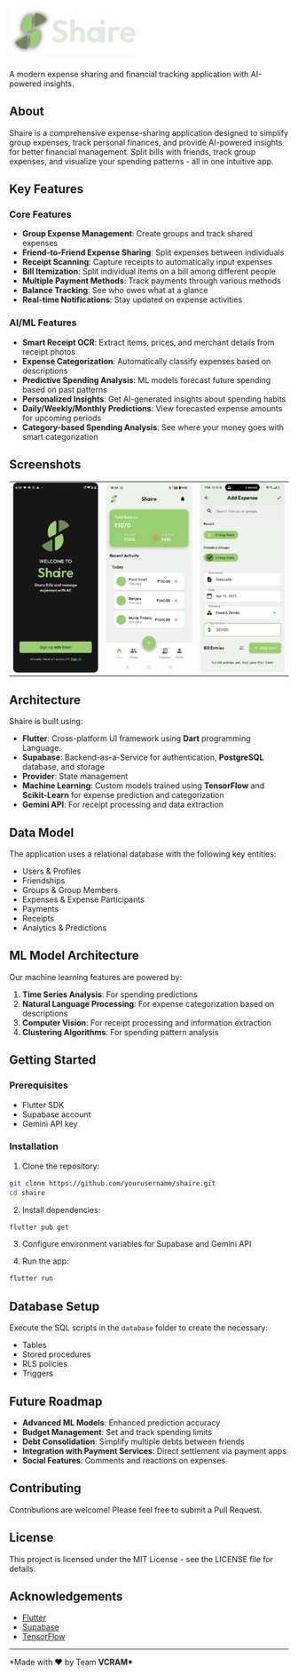 # ![Shaire App](assets/images/logo-full.png?text=Shaire+App+Logo)

A modern expense sharing and financial tracking application with AI-powered insights.

## About

Shaire is a comprehensive expense-sharing application designed to simplify group expenses, track personal finances, and provide AI-powered insights for better financial management. Split bills with friends, track group expenses, and visualize your spending patterns - all in one intuitive app.

## Key Features

### Core Features

- **Group Expense Management**: Create groups and track shared expenses
- **Friend-to-Friend Expense Sharing**: Split expenses between individuals
- **Receipt Scanning**: Capture receipts to automatically input expenses
- **Bill Itemization**: Split individual items on a bill among different people
- **Multiple Payment Methods**: Track payments through various methods
- **Balance Tracking**: See who owes what at a glance
- **Real-time Notifications**: Stay updated on expense activities

### AI/ML Features

- **Smart Receipt OCR**: Extract items, prices, and merchant details from receipt photos
- **Expense Categorization**: Automatically classify expenses based on descriptions
- **Predictive Spending Analysis**: ML models forecast future spending based on past patterns
- **Personalized Insights**: Get AI-generated insights about spending habits
- **Daily/Weekly/Monthly Predictions**: View forecasted expense amounts for upcoming periods
- **Category-based Spending Analysis**: See where your money goes with smart categorization

## Screenshots

<table>
  <tr>
  <td><img src="screenshots/landing-dark.png" alt="Landing Screen Dark"/></td>
    <td><img src="screenshots/home.png" alt="Home Screen"/></td>
    <td><img src="screenshots/add-expense.png" alt="Add Expense Screen"/></td>
  </tr>
</table>

## Architecture

Shaire is built using:

- **Flutter**: Cross-platform UI framework using **Dart** programming Language.
- **Supabase**: Backend-as-a-Service for authentication, **PostgreSQL** database, and storage
- **Provider**: State management
- **Machine Learning**: Custom models trained using **TensorFlow** and **Scikit-Learn** for expense prediction and categorization
- **Gemini API**: For receipt processing and data extraction

## Data Model

The application uses a relational database with the following key entities:

- Users & Profiles
- Friendships
- Groups & Group Members
- Expenses & Expense Participants
- Payments
- Receipts
- Analytics & Predictions

## ML Model Architecture

Our machine learning features are powered by:

1. **Time Series Analysis**: For spending predictions
2. **Natural Language Processing**: For expense categorization based on descriptions
3. **Computer Vision**: For receipt processing and information extraction
4. **Clustering Algorithms**: For spending pattern analysis

## Getting Started

### Prerequisites

- Flutter SDK
- Supabase account
- Gemini API key

### Installation

1. Clone the repository:

```bash
git clone https://github.com/yourusername/shaire.git
cd shaire
```

2. Install dependencies:

```bash
flutter pub get
```

3. Configure environment variables for Supabase and Gemini API

4. Run the app:

```bash
flutter run
```

## Database Setup

Execute the SQL scripts in the `database` folder to create the necessary:

- Tables
- Stored procedures
- RLS policies
- Triggers

## Future Roadmap

- **Advanced ML Models**: Enhanced prediction accuracy
- **Budget Management**: Set and track spending limits
- **Debt Consolidation**: Simplify multiple debts between friends
- **Integration with Payment Services**: Direct settlement via payment apps
- **Social Features**: Comments and reactions on expenses

## Contributing

Contributions are welcome! Please feel free to submit a Pull Request.

## License

This project is licensed under the MIT License - see the LICENSE file for details.

## Acknowledgements

- [Flutter](https://flutter.dev/)
- [Supabase](https://supabase.io/)
- [TensorFlow](https://www.tensorflow.org/)

---

\*Made with ❤️ by Team **VCRAM\***
